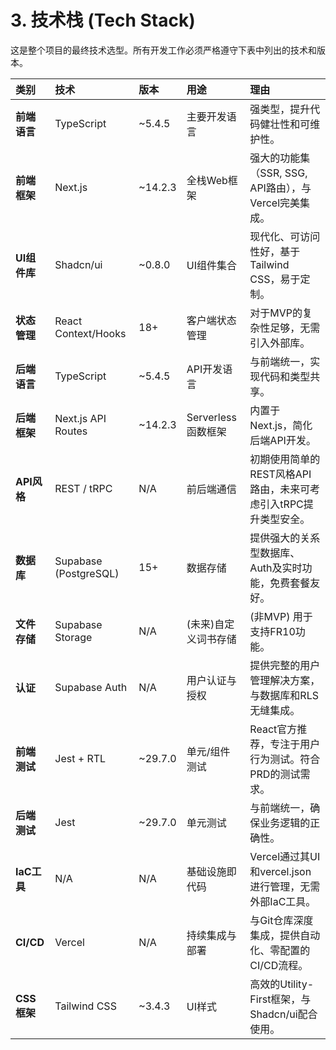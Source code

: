 # 3. 技术栈 (Tech Stack)
这是整个项目的最终技术选型。所有开发工作必须严格遵守下表中列出的技术和版本。

| 类别 | 技术 | 版本 | 用途 | 理由 |
| :--- | :--- | :--- | :--- | :--- |
| **前端语言** | TypeScript | ~5.4.5 | 主要开发语言 | 强类型，提升代码健壮性和可维护性。 |
| **前端框架** | Next.js | ~14.2.3 | 全栈Web框架 | 强大的功能集（SSR, SSG, API路由），与Vercel完美集成。 |
| **UI组件库** | Shadcn/ui | ~0.8.0 | UI组件集合 | 现代化、可访问性好，基于Tailwind CSS，易于定制。 |
| **状态管理** | React Context/Hooks | 18+ | 客户端状态管理 | 对于MVP的复杂性足够，无需引入外部库。 |
| **后端语言** | TypeScript | ~5.4.5 | API开发语言 | 与前端统一，实现代码和类型共享。 |
| **后端框架** | Next.js API Routes | ~14.2.3 | Serverless函数框架 | 内置于Next.js，简化后端API开发。 |
| **API风格** | REST / tRPC | N/A | 前后端通信 | 初期使用简单的REST风格API路由，未来可考虑引入tRPC提升类型安全。 |
| **数据库** | Supabase (PostgreSQL) | 15+ | 数据存储 | 提供强大的关系型数据库、Auth及实时功能，免费套餐友好。 |
| **文件存储** | Supabase Storage | N/A | (未来)自定义词书存储 | (非MVP) 用于支持FR10功能。 |
| **认证** | Supabase Auth | N/A | 用户认证与授权 | 提供完整的用户管理解决方案，与数据库和RLS无缝集成。 |
| **前端测试** | Jest + RTL | ~29.7.0 | 单元/组件测试 | React官方推荐，专注于用户行为测试。符合PRD的测试需求。 |
| **后端测试** | Jest | ~29.7.0 | 单元测试 | 与前端统一，确保业务逻辑的正确性。 |
| **IaC工具** | N/A | N/A | 基础设施即代码 | Vercel通过其UI和vercel.json进行管理，无需外部IaC工具。 |
| **CI/CD** | Vercel | N/A | 持续集成与部署 | 与Git仓库深度集成，提供自动化、零配置的CI/CD流程。 |
| **CSS框架** | Tailwind CSS | ~3.4.3 | UI样式 | 高效的Utility-First框架，与Shadcn/ui配合使用。 |